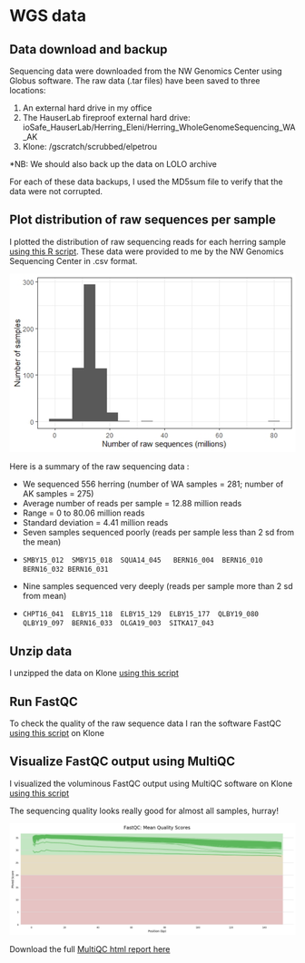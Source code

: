 
# WGS data

## Data download and backup

Sequencing data were downloaded from the NW Genomics Center using Globus software. The raw data (.tar files) have been saved to three locations:
  1. An external hard drive in my office
  2. The HauserLab fireproof external hard drive: ioSafe_HauserLab/Herring_Eleni/Herring_WholeGenomeSequencing_WA_AK
  3. Klone: /gscratch/scrubbed/elpetrou

*NB: We should also back up the data on LOLO archive

For each of these data backups, I used the MD5sum file to verify that the data were not corrupted. 

## Plot distribution of raw sequences per sample

I plotted the distribution of raw sequencing reads for each herring sample [using this R script](https://github.com/EleniLPetrou/herring_whole_genome_sequencing/blob/6131687bd581f88f8a08c3e23cd06f516001c82b/Scripts/plot_distro_raw_seqs.R).
These data were provided to me by the NW Genomics Sequencing Center in .csv format. 

![raw seq distro](https://github.com/EleniLPetrou/herring_whole_genome_sequencing/blob/11a515129c73adc8c18a78f0db3a0f224e851bee/Markdown/raw_seq_distro.jpeg) 

Here is a summary of the raw sequencing data :
  - We sequenced 556 herring (number of WA samples = 281; number of AK samples = 275)
  - Average number of reads per sample = 12.88 million reads
  - Range = 0 to 80.06 million reads
  - Standard deviation = 4.41 million reads
  - Seven samples sequenced poorly (reads per sample less than 2 sd from the mean)
  -     SMBY15_012  SMBY15_018  SQUA14_045   BERN16_004  BERN16_010  BERN16_032 BERN16_031
  - Nine samples sequenced very deeply (reads per sample more than 2 sd from mean)
  -     CHPT16_041  ELBY15_118  ELBY15_129  ELBY15_177  QLBY19_080  QLBY19_097  BERN16_033  OLGA19_003  SITKA17_043

## Unzip data

I unzipped the data on Klone [using this script](https://github.com/EleniLPetrou/herring_whole_genome_sequencing/blob/102c8f2fcdacae63b32a074be61be1d13fdb52a1/Scripts/gunzip.sh)

## Run FastQC

To check the quality of the raw sequence data I ran the software FastQC [using this script](https://github.com/EleniLPetrou/herring_whole_genome_sequencing/blob/102c8f2fcdacae63b32a074be61be1d13fdb52a1/Scripts/fastqc.sh) on Klone

## Visualize FastQC output using MultiQC

I visualized the voluminous FastQC output using MultiQC software on Klone [using this script](https://github.com/EleniLPetrou/herring_whole_genome_sequencing/blob/102c8f2fcdacae63b32a074be61be1d13fdb52a1/Scripts/multiqc.sh)

The sequencing quality looks really good for almost all samples, hurray!

![phred_plot](https://github.com/EleniLPetrou/herring_whole_genome_sequencing/blob/ccac1016f236ec8ed4d1ef8202c39d3390e1e20c/Markdown/plot_fastqc_mean_qual_scores_raw.png)

Download the full [MultiQC html report here](https://github.com/EleniLPetrou/herring_whole_genome_sequencing/blob/ccac1016f236ec8ed4d1ef8202c39d3390e1e20c/Markdown/multiqc_report.html)

